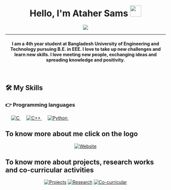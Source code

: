 
<h1 align="center">Hello, I'm Ataher Sams <img src="https://media.giphy.com/media/hvRJCLFzcasrR4ia7z/giphy.gif" width="35"></h1>
<p align="center">
  <a href="https://github.com/DenverCoder1/readme-typing-svg"><img src="https://readme-typing-svg.herokuapp.com?lines=Electrical+and+Electronics+Engineering;DS%20|%20AI%20|%20ML%20Enthusiast;Travel%20Enthusiast%20&center=true&width=500&height=50"></a>
</p>
<hr/>
<h4 align="center">I am a 4th year student at Bangladesh University of Engineering and Technology pursuing B.E. in EEE. I love to take up new challenges and learn new skills. I love meeting new people, exchanging ideas and spreading knowledge and positivity.</h4>
<br>




## 🛠️ My Skills

### 👉 Programming languages

<p align="left"> 
  &emsp; 
  <a href="https://www.cprogramming.com/" target="_blank"> 
    <img alt="C" src="https://img.shields.io/badge/C%20-%232370ED.svg?logo=c&logoColor=white">
  </a> 
  &emsp;
  <a href="https://www.w3schools.com/cpp/" target="_blank"> 
    <img alt="C++" src="https://img.shields.io/badge/C++%20-%2300599C.svg?logo=c%2B%2B&logoColor=white">
  </a> 
  &emsp;
   <a href="https://www.python.org" target="_blank">
    <img alt="Python" src="https://img.shields.io/badge/Python%20-%2314354C.svg?logo=python&logoColor=white">
  </a>
  &emsp;
</p>

## To know more about me click on the logo
<p align="center">
  <a href="https://asnsams.github.io/"><img src="https://asnsams.github.io/images/logo.jpg" alt="Website"/></a>
</p>

## To know more about projects, research works and co-curricular activities
<p align="center">
  <a href="https://asnsams.github.io/Projects.html"><img src="https://drive.google.com/file/d/11Hna7xx988cgTBmLB-GSkFzLinSdqAAY/view?usp=sharing" alt="Projects"/></a>
  <a href="https://asnsams.github.io/Research-Works.html"><img src="https://drive.google.com/file/d/1p-9HeGGceS3sPHzNceeZf2p7Ljg4EJ8c/view?usp=sharing" alt="Research"/></a>
  <a href="https://asnsams.github.io/Co-curricular.html"><img src="https://drive.google.com/file/d/1d5_V6HnliWzud36pYj3vlu892FKqVdPm/view?usp=sharing" alt="Co-curricular"/></a>
</p>
